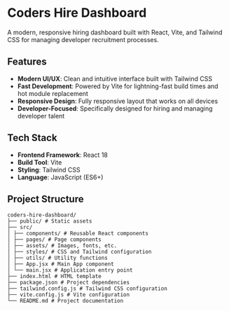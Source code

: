 # Coders Hire Dashboard

A modern, responsive hiring dashboard built with React, Vite, and Tailwind CSS for managing developer recruitment processes.

## Features

- **Modern UI/UX**: Clean and intuitive interface built with Tailwind CSS
- **Fast Development**: Powered by Vite for lightning-fast build times and hot module replacement
- **Responsive Design**: Fully responsive layout that works on all devices
- **Developer-Focused**: Specifically designed for hiring and managing developer talent

## Tech Stack

- **Frontend Framework**: React 18
- **Build Tool**: Vite
- **Styling**: Tailwind CSS
- **Language**: JavaScript (ES6+)

## Project Structure

```
coders-hire-dashboard/
├── public/ # Static assets
├── src/
│ ├── components/ # Reusable React components
│ ├── pages/ # Page components
│ ├── assets/ # Images, fonts, etc.
│ ├── styles/ # CSS and Tailwind configuration
│ ├── utils/ # Utility functions
│ ├── App.jsx # Main App component
│ └── main.jsx # Application entry point
├── index.html # HTML template
├── package.json # Project dependencies
├── tailwind.config.js # Tailwind CSS configuration
├── vite.config.js # Vite configuration
└── README.md # Project documentation
```
